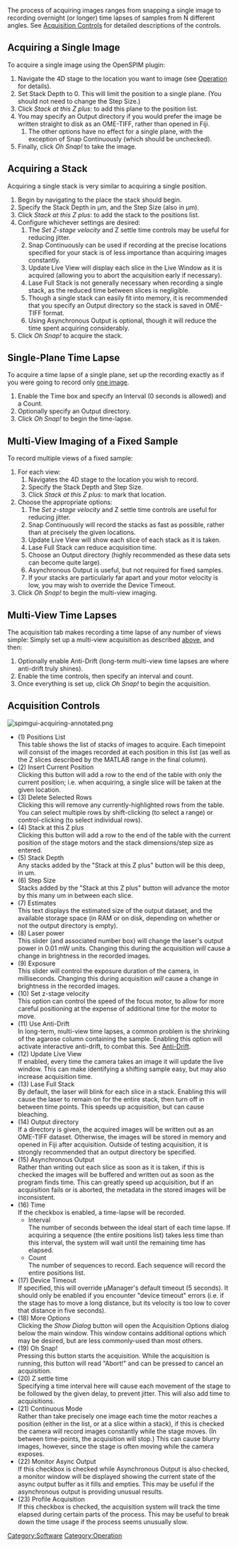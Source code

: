 ---
---
The process of acquiring images ranges from snapping a single image to
recording overnight (or longer) time lapses of samples from N different
angles. See [Acquisition Controls](#Acquisition_Controls "wikilink") for
detailed descriptions of the controls.

## Acquiring a Single Image

To acquire a single image using the OpenSPIM plugin:

1.  Navigate the 4D stage to the location you want to image (see
    [Operation](Operation "wikilink") for details).
2.  Set Stack Depth to 0. This will limit the position to a single
    plane. (You should not need to change the Step Size.)
3.  Click *Stack at this Z plus:* to add this plane to the position
    list.
4.  You may specify an Output directory if you would prefer the image be
    written straight to disk as an OME-TIFF, rather than opened in Fiji.
    1.  The other options have no effect for a single plane, with the
        exception of Snap Continuously (which should be unchecked).
5.  Finally, click *Oh Snap\!* to take the image.

## Acquiring a Stack

Acquiring a single stack is very similar to acquiring a single position.

1.  Begin by navigating to the place the stack should begin.
2.  Specify the Stack Depth in μm, and the Step Size (also in μm).
3.  Click *Stack at this Z plus:* to add the stack to the positions
    list.
4.  Configure whichever settings are desired:
    1.  The *Set Z-stage velocity* and Z settle time controls may be
        useful for reducing jitter.
    2.  Snap Continuously can be used if recording at the precise
        locations specified for your stack is of less importance than
        acquiring images constantly.
    3.  Update Live View will display each slice in the Live Window as
        it is acquired (allowing you to abort the acquisition early if
        necessary).
    4.  Lase Full Stack is not generally necessary when recording a
        single stack, as the reduced time between slices is negligible.
    5.  Though a single stack can easily fit into memory, it is
        recommended that you specify an Output directory so the stack is
        saved in OME-TIFF format.
    6.  Using Asynchronous Output is optional, though it will reduce the
        time spent acquiring considerably.
5.  Click *Oh Snap\!* to acquire the stack.

## Single-Plane Time Lapse

To acquire a time lapse of a single plane, set up the recording exactly
as if you were going to record only [one
image](#Acquiring_a_Single_Image "wikilink").

1.  Enable the Time box and specify an Interval (0 seconds is allowed)
    and a Count.
2.  Optionally specify an Output directory.
3.  Click *Oh Snap\!* to begin the time-lapse.

## Multi-View Imaging of a Fixed Sample

To record multiple views of a fixed sample:

1.  For each view:
    1.  Navigates the 4D stage to the location you wish to record.
    2.  Specify the Stack Depth and Step Size.
    3.  Click *Stack at this Z plus:* to mark that location.
2.  Choose the appropriate options:
    1.  The *Set z-stage velocity* and Z settle time controls are useful
        for reducing jitter.
    2.  Snap Continuously will record the stacks as fast as possible,
        rather than at precisely the given locations.
    3.  Update Live View will show each slice of each stack as it is
        taken.
    4.  Lase Full Stack can reduce acquisition time.
    5.  Choose an Output directory (highly recommended as these data
        sets can become quite large).
    6.  Asynchronous Output is useful, but not required for fixed
        samples.
    7.  If your stacks are particularly far apart and your motor
        velocity is low, you may wish to override the Device Timeout.
3.  Click *Oh Snap\!* to begin the multi-view imaging.

## Multi-View Time Lapses

The acquisition tab makes recording a time lapse of any number of views
simple: Simply set up a multi-view acquisition as described
[above](#Multi-View_Imaging_of_a_Fixed_Sample "wikilink"), and then:

1.  Optionally enable Anti-Drift (long-term multi-view time lapses are
    where anti-drift truly shines).
2.  Enable the time controls, then specify an interval and count.
3.  Once everything is set up, click *Oh Snap\!* to begin the
    acquisition.

## Acquisition Controls

![spimgui-acquiring-annotated.png](spimgui-acquiring-annotated.png
"spimgui-acquiring-annotated.png")

  - (1) Positions List  
    This table shows the list of stacks of images to acquire. Each
    timepoint will consist of the images recorded at each position in
    this list (as well as the Z slices described by the MATLAB range in
    the final column).
  - (2) Insert Current Position  
    Clicking this button will add a row to the end of the table with
    only the current position; i.e. when acquiring, a single slice will
    be taken at the given location.
  - (3) Delete Selected Rows  
    Clicking this will remove any currently-highlighted rows from the
    table. You can select multiple rows by shift-clicking (to select a
    range) or control-clicking (to select individual rows).
  - (4) Stack at this Z plus  
    Clicking this button will add a row to the end of the table with the
    current position of the stage motors and the stack dimensions/step
    size as entered.
  - (5) Stack Depth  
    Any stacks added by the "Stack at this Z plus" button will be this
    deep, in um.
  - (6) Step Size  
    Stacks added by the "Stack at this Z plus" button will advance the
    motor by this many um in between each slice.
  - (7) Estimates  
    This text displays the estimated size of the output dataset, and the
    available storage space (in RAM or on disk, depending on whether or
    not the output directory is empty).
  - (8) Laser power  
    This slider (and associated number box) will change the laser's
    output power in 0.01 mW units. Changing this during the acquisition
    *will* cause a change in brightness in the recorded images.
  - (9) Exposure  
    This slider will control the exposure duration of the camera, in
    milliseconds. Changing this during acquisition *will* cause a change
    in brightness in the recorded images.
  - (10) Set z-stage velocity  
    This option can control the speed of the focus motor, to allow for
    more careful positioning at the expense of additional time for the
    motor to move.
  - (11) Use Anti-Drift  
    In long-term, multi-view time lapses, a common problem is the
    shrinking of the agarose column containing the sample. Enabling this
    option will activate interactive anti-drift, to combat this. See
    [Anti-Drift](Anti-Drift "wikilink").
  - (12) Update Live View  
    If enabled, every time the camera takes an image it will update the
    live window. This can make identifying a shifting sample easy, but
    may also increase acquisition time.
  - (13) Lase Full Stack  
    By default, the laser will blink for each slice in a stack. Enabling
    this will cause the laser to remain on for the entire stack, then
    turn off in between time points. This speeds up acquisition, but can
    cause bleaching.
  - (14) Output directory  
    If a directory is given, the acquired images will be written out as
    an OME-TIFF dataset. Otherwise, the images will be stored in memory
    and opened in Fiji after acquisition. Outside of testing
    acquisition, it is strongly recommended that an output directory be
    specified.
  - (15) Asynchronous Output  
    Rather than writing out each slice as soon as it is taken, if this
    is checked the images will be buffered and written out as soon as
    the program finds time. This can greatly speed up acquisition, but
    if an acquisition fails or is aborted, the metadata in the stored
    images will be inconsistent.
  - (16) Time  
    If the checkbox is enabled, a time-lapse will be recorded.
      - Interval  
        The number of seconds between the ideal start of each time
        lapse. If acquiring a sequence (the entire positions list) takes
        less time than this interval, the system will wait until the
        remaining time has elapsed.
      - Count  
        The number of sequences to record. Each sequence will record the
        entire positions list.
  - (17) Device Timeout  
    If specified, this will override µManager's default timeout (5
    seconds). It should only be enabled if you encounter "device
    timeout" errors (i.e. if the stage has to move a long distance, but
    its velocity is too low to cover that distance in five seconds).
  - (18) More Options  
    Clicking the *Show Dialog* button will open the Acquisition Options
    dialog below the main window. This window contains additional
    options which may be desired, but are less commonly-used than most
    others.
  - (19) Oh Snap\!  
    Pressing this button starts the acquisition. While the acquisition
    is running, this button will read "Abort\!" and can be pressed to
    cancel an acquisition.
  - (20) Z settle time  
    Specifying a time interval here will cause each movement of the
    stage to be followed by the given delay, to prevent jitter. This
    will also add time to acquisitions.
  - (21) Continuous Mode  
    Rather than take precisely one image each time the motor reaches a
    position (either in the list, or at a slice within a stack), if this
    is checked the camera will record images constantly while the stage
    moves. (In between time-points, the acquisition will stop.) This can
    cause blurry images, however, since the stage is often moving while
    the camera exposes.
  - (22) Monitor Async Output  
    If this checkbox is checked while Asynchronous Output is also
    checked, a monitor window will be displayed showing the current
    state of the async output buffer as it fills and empties. This may
    be useful if the asynchronous output is providing unusual results.
  - (23) Profile Acquisition  
    If this checkbox is checked, the acquisition system will track the
    time elapsed during certain parts of the process. This may be useful
    to break down the time usage if the process seems unusually slow.

[Category:Software](Category:Software "wikilink")
[Category:Operation](Category:Operation "wikilink")
